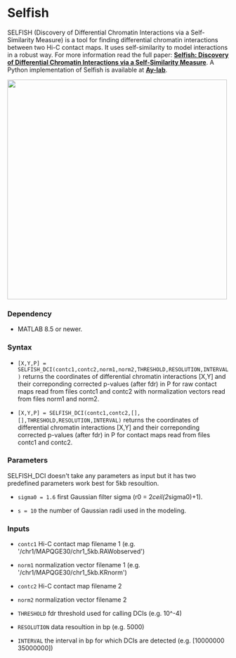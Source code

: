 # Selfish
SELFISH (Discovery of Differential Chromatin Interactions via a Self-Similarity Measure) is a tool for finding differential chromatin interactions between two Hi-C contact maps. It uses self-similarity to model interactions in a robust way. For more information read the full paper: <a href="https://academic.oup.com/bioinformatics/article/35/14/i145/5529135" target="_blank">**Selfish: Discovery of Differential Chromatin Interactions via a Self-Similarity Measure**</a>. A Python implementation of Selfish is available at <a href="https://github.com/ay-lab/selfish" target="_blank">**Ay-lab**</a>.

<img src="https://raw.githubusercontent.com/ucrbioinfo/SELFISH/master/ESvsNPC_final.png" width="500" height="500">

<h3>Dependency </h3>

- MATLAB 8.5 or newer.

<h3>Syntax</h3>

- ```[X,Y,P] = SELFISH_DCI(contc1,contc2,norm1,norm2,THRESHOLD,RESOLUTION,INTERVAL)``` returns the coordinates of differential chromatin interactions [X,Y] and their correponding corrected p-values (after fdr) in P for raw contact maps read from files contc1 and contc2 with normalization vectors read from files norm1 and norm2. 

- ```[X,Y,P] = SELFISH_DCI(contc1,contc2,[],[],THRESHOLD,RESOLUTION,INTERVAL)``` returns the coordinates of differential chromatin interactions [X,Y] and their correponding corrected p-values (after fdr) in P for contact maps read from files contc1 and contc2. 

<h3>Parameters</h3>
SELFISH_DCI doesn't take any parameters as input but it has two predefined parameters work best for 5kb resoultion.

- `sigma0 = 1.6` first Gaussian filter sigma (r0 = 2*ceil(2*sigma0)+1).

- `s = 10` the number of Gaussian radii used in the modeling.
<h3>Inputs</h3>

- `contc1`              Hi-C contact map filename 1 (e.g. '/chr1/MAPQGE30/chr1_5kb.RAWobserved')

- `norm1`               normalization vector filename 1 (e.g. '/chr1/MAPQGE30/chr1_5kb.KRnorm')

- `contc2`              Hi-C contact map filename 2

- `norm2`               normalization vector filename 2

- `THRESHOLD`           fdr threshold used for calling DCIs (e.g. 10^-4)

- `RESOLUTION`          data resoultion in bp (e.g. 5000)

- `INTERVAL`            the interval in bp for which DCIs are detected (e.g. [10000000 35000000])
